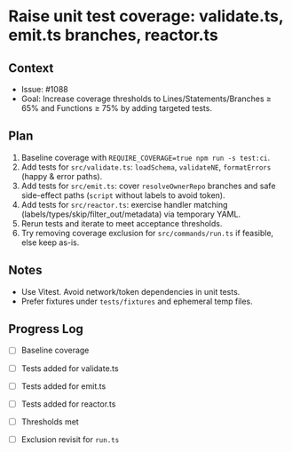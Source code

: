 # Raise unit test coverage: validate.ts, emit.ts branches, reactor.ts

## Context
- Issue: #1088
- Goal: Increase coverage thresholds to Lines/Statements/Branches ≥ 65% and Functions ≥ 75% by adding targeted tests.

## Plan
1. Baseline coverage with `REQUIRE_COVERAGE=true npm run -s test:ci`.
2. Add tests for `src/validate.ts`: `loadSchema`, `validateNE`, `formatErrors` (happy & error paths).
3. Add tests for `src/emit.ts`: cover `resolveOwnerRepo` branches and safe side-effect paths (`script` without labels to avoid token).
4. Add tests for `src/reactor.ts`: exercise handler matching (labels/types/skip/filter_out/metadata) via temporary YAML.
5. Rerun tests and iterate to meet acceptance thresholds.
6. Try removing coverage exclusion for `src/commands/run.ts` if feasible, else keep as-is.

## Notes
- Use Vitest. Avoid network/token dependencies in unit tests.
- Prefer fixtures under `tests/fixtures` and ephemeral temp files.

## Progress Log
- [ ] Baseline coverage
- [ ] Tests added for validate.ts
- [ ] Tests added for emit.ts
- [ ] Tests added for reactor.ts
- [ ] Thresholds met
- [ ] Exclusion revisit for `run.ts`

